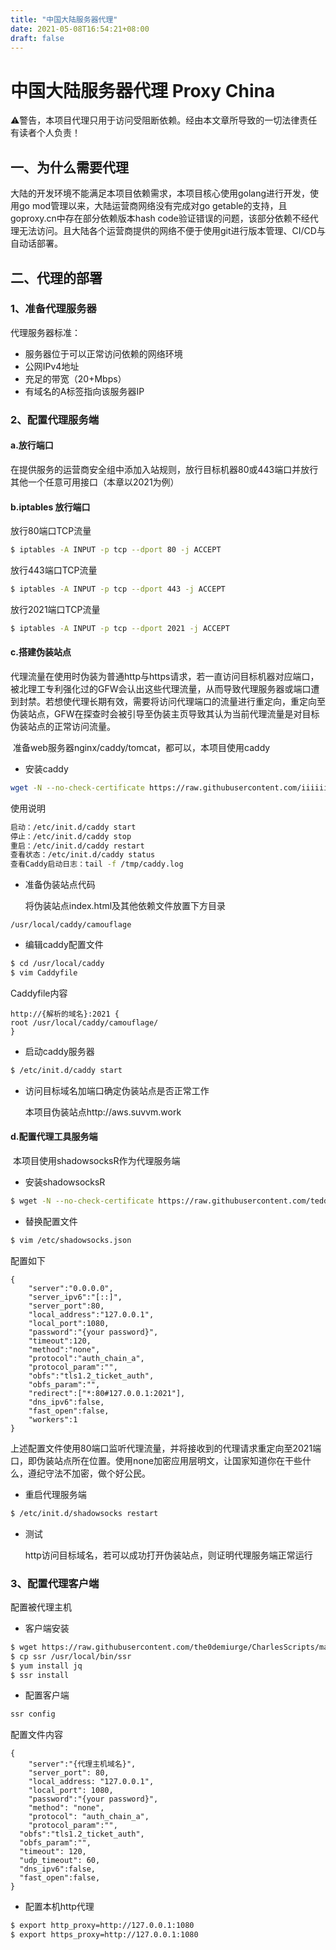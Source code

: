 ```yaml
---
title: "中国大陆服务器代理"
date: 2021-05-08T16:54:21+08:00
draft: false
---
```


# 中国大陆服务器代理 Proxy China

​	⚠️警告，本项目代理只用于访问受阻断依赖。经由本文章所导致的一切法律责任有读者个人负责！

## 一、为什么需要代理

​	大陆的开发环境不能满足本项目依赖需求，本项目核心使用golang进行开发，使用go mod管理以来，大陆运营商网络没有完成对go getable的支持，且goproxy.cn中存在部分依赖版本hash code验证错误的问题，该部分依赖不经代理无法访问。且大陆各个运营商提供的网络不便于使用git进行版本管理、CI/CD与自动话部署。

## 二、代理的部署

### 1、准备代理服务器

代理服务器标准：

- 服务器位于可以正常访问依赖的网络环境
- 公网IPv4地址
- 充足的带宽（20+Mbps）
- 有域名的A标签指向该服务器IP

### 2、配置代理服务端

#### a.放行端口

​	在提供服务的运营商安全组中添加入站规则，放行目标机器80或443端口并放行其他一个任意可用接口（本章以2021为例）

#### b.iptables 放行端口

放行80端口TCP流量

```sh
$ iptables -A INPUT -p tcp --dport 80 -j ACCEPT
```

放行443端口TCP流量

```sh
$ iptables -A INPUT -p tcp --dport 443 -j ACCEPT
```

放行2021端口TCP流量

```sh
$ iptables -A INPUT -p tcp --dport 2021 -j ACCEPT
```

#### c.搭建伪装站点

​	代理流量在使用时伪装为普通http与https请求，若一直访问目标机器对应端口，被北理工专利强化过的GFW会认出这些代理流量，从而导致代理服务器或端口遭到封禁。若想使代理长期有效，需要将访问代理端口的流量进行重定向，重定向至伪装站点，GFW在探查时会被引导至伪装主页导致其认为当前代理流量是对目标伪装站点的正常访问流量。

​	准备web服务器nginx/caddy/tomcat，都可以，本项目使用caddy

- 安装caddy

```sh
wget -N --no-check-certificate https://raw.githubusercontent.com/iiiiiii1/doubi/master/caddy_install.sh && chmod +x caddy_install.sh && bash caddy_install.sh
```

使用说明

```sh
启动：/etc/init.d/caddy start
停止：/etc/init.d/caddy stop
重启：/etc/init.d/caddy restart
查看状态：/etc/init.d/caddy status
查看Caddy启动日志：tail -f /tmp/caddy.log
```

- 准备伪装站点代码

  将伪装站点index.html及其他依赖文件放置下方目录

```
/usr/local/caddy/camouflage
```

- 编辑caddy配置文件

```sh
$ cd /usr/local/caddy
$ vim Caddyfile
```

Caddyfile内容

```
http://{解析的域名}:2021 {
root /usr/local/caddy/camouflage/
}
```

- 启动caddy服务器

```sh
$ /etc/init.d/caddy start
```

- 访问目标域名加端口确定伪装站点是否正常工作

  本项目伪装站点http://aws.suvvm.work

#### d.配置代理工具服务端

​	本项目使用shadowsocksR作为代理服务端

- 安装shadowsocksR

```sh
$ wget -N --no-check-certificate https://raw.githubusercontent.com/teddysun/shadowsocks_install/master/shadowsocksR.sh && chmod +x shadowsocksR.sh && ./shadowsocksR.sh
```

- 替换配置文件

```sh
$ vim /etc/shadowsocks.json
```

配置如下

```
{
    "server":"0.0.0.0",
    "server_ipv6":"[::]",
    "server_port":80,
    "local_address":"127.0.0.1",
    "local_port":1080,
    "password":"{your password}",
    "timeout":120,
    "method":"none",
    "protocol":"auth_chain_a",
    "protocol_param":"",
    "obfs":"tls1.2_ticket_auth",
    "obfs_param":"",
    "redirect":["*:80#127.0.0.1:2021"],
    "dns_ipv6":false,
    "fast_open":false,
    "workers":1
}
```

上述配置文件使用80端口监听代理流量，并将接收到的代理请求重定向至2021端口，即伪装站点所在位置。使用none加密应用层明文，让国家知道你在干些什么，遵纪守法不加密，做个好公民。

- 重启代理服务端

```sh
$ /etc/init.d/shadowsocks restart
```

- 测试

  http访问目标域名，若可以成功打开伪装站点，则证明代理服务端正常运行

### 3、配置代理客户端

配置被代理主机

- 客户端安装

```sh
$ wget https://raw.githubusercontent.com/the0demiurge/CharlesScripts/master/charles/bin/ssr
$ cp ssr /usr/local/bin/ssr
$ yum install jq
$ ssr install
```

- 配置客户端

```sh
ssr config
```

配置文件内容

```
{
	"server":"{代理主机域名}",
	"server_port": 80,
	"local_address: "127.0.0.1",
	"local_port": 1080,
	"password":"{your password}",
	"method": "none",
	"protocol": "auth_chain_a",
	"protocol_param":"",
  "obfs":"tls1.2_ticket_auth",
  "obfs_param":"",
  "timeout": 120,
  "udp_timeout": 60,
  "dns_ipv6":false,
  "fast_open":false,
}
```

- 配置本机http代理

```sh
$ export http_proxy=http://127.0.0.1:1080
$ export https_proxy=http://127.0.0.1:1080
```

